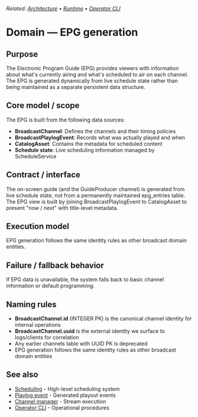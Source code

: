 _Related: [Architecture](../architecture/ArchitectureOverview.md) • [Runtime](../runtime/ChannelManager.md) • [Operator CLI](../operator/CLI.md)_

# Domain — EPG generation

## Purpose

The Electronic Program Guide (EPG) provides viewers with information about what's currently airing and what's scheduled to air on each channel. The EPG is generated dynamically from live schedule state rather than being maintained as a separate persistent data structure.

## Core model / scope

The EPG is built from the following data sources:

- **BroadcastChannel**: Defines the channels and their timing policies
- **BroadcastPlaylogEvent**: Records what was actually played and when
- **CatalogAsset**: Contains the metadata for scheduled content
- **Schedule state**: Live scheduling information managed by ScheduleService

## Contract / interface

The on-screen guide (and the GuideProducer channel) is generated from live schedule state, not from a permanently maintained epg_entries table. The EPG view is built by joining BroadcastPlaylogEvent to CatalogAsset to present "now / next" with title-level metadata.

## Execution model

EPG generation follows the same identity rules as other broadcast domain entities.

## Failure / fallback behavior

If EPG data is unavailable, the system falls back to basic channel information or default programming.

## Naming rules

- **BroadcastChannel.id** (INTEGER PK) is the canonical channel identity for internal operations
- **BroadcastChannel.uuid** is the external identity we surface to logs/clients for correlation
- Any earlier channels table with UUID PK is deprecated
- EPG generation follows the same identity rules as other broadcast domain entities

## See also

- [Scheduling](Scheduling.md) - High-level scheduling system
- [Playlog event](PlaylogEvent.md) - Generated playout events
- [Channel manager](../runtime/ChannelManager.md) - Stream execution
- [Operator CLI](../operator/CLI.md) - Operational procedures
